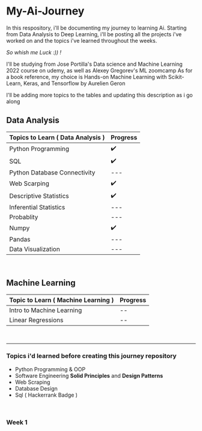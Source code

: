 # My-Ai-Journey
In this respository, i'll be documenting my journey to learning Ai. 
Starting from Data Analysis to Deep Learning, i'll be posting all the projects i've worked on and the topics i've learned throughout the weeks. 

*So whish me Luck :)) !*

I'll be studying from Jose Portilla's Data science and Machine Learning 2022 course on udemy, as well as Alexey Gregorev's ML zoomcamp
As for a book reference, my choice is Hands-on Machine Learning with Scikit-Learn, Keras, and Tensorflow by Aurelien Geron

I'll be adding more topics to the tables and updating this description as i go along

## Data Analysis
| Topics to Learn ( Data Analysis ) | Progress |                               
| --- | --- |
| Python Programming | :heavy_check_mark: |
| SQL | :heavy_check_mark: |
| Python Database Connectivity | --- |
| Web Scarping | :heavy_check_mark: |
| Descriptive Statistics | :heavy_check_mark: |
| Inferential Statistics | --- |
| Probablity | --- |
| Numpy | :heavy_check_mark: |
| Pandas | --- |
| Data Visualization | --- |


<br>

## Machine Learning

| Topic to Learn ( Machine Learning ) | Progress | 
| --- | --- |
| Intro to Machine Learning | -- |
| Linear Regressions | -- |

<br>
<hr/>


### Topics i'd learned before creating this journey repository
- Python Programming & OOP
- Software Engineering **Solid Principles** and **Design Patterns**
- Web Scraping
- Database Design
- Sql ( Hackerrank Badge )

<br>

### Week 1

